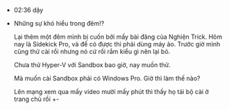 - 02:36 dậy
- Những sự khó hiểu trong đêm!?
  
  Lại thêm một đêm mình bị cuốn bởi mấy bài đăng của Nghiện Trick. Hôm nay là Sidekick Pro, và để có được thì phải dùng máy ảo. Trước giờ mình cũng thử cài rồi nhưng nó cứ rối rắm kiểu gì nên lại bỏ.
  
  Chưa thử Hyper-V với Sandbox bao giờ, nay muốn thử. 
  
  Mà muốn cài Sandbox phải có Windows Pro. Giờ thì làm thế nào?
  
  Lên mạng xem qua mấy video mười mấy phút thì thấy họ tải bộ cài ở trang chủ rồi +-